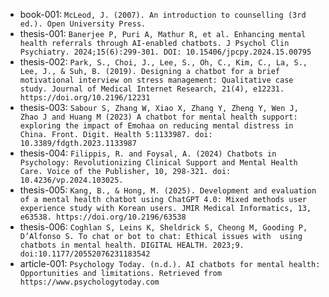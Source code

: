 - book-001: `McLeod, J. (2007). An introduction to counselling (3rd ed.). Open University Press.`
- thesis-001: `Banerjee P, Puri A, Mathur R, et al. Enhancing mental health referrals through AI-enabled chatbots. J Psychol Clin Psychiatry. 2024;15(6):299-301. DOI: 10.15406/jpcpy.2024.15.00795`
- thesis-002: `Park, S., Choi, J., Lee, S., Oh, C., Kim, C., La, S., Lee, J., & Suh, B. (2019). Designing a chatbot for a brief motivational interview on stress management: Qualitative case study. Journal of Medical Internet Research, 21(4), e12231. https://doi.org/10.2196/12231`
- thesis-003: `Sabour S, Zhang W, Xiao X, Zhang Y, Zheng Y, Wen J, Zhao J and Huang M (2023) A chatbot for mental health support: exploring the impact of Emohaa on reducing mental distress in China. Front. Digit. Health 5:1133987. doi: 10.3389/fdgth.2023.1133987`
- thesis-004: `Filippis, R. and Foysal, A. (2024) Chatbots in Psychology: Revolutionizing Clinical Support and Mental Health Care. Voice of the Publisher, 10, 298-321. doi: 10.4236/vp.2024.103025.`
- thesis-005: `Kang, B., & Hong, M. (2025). Development and evaluation of a mental health chatbot using ChatGPT 4.0: Mixed methods user experience study with Korean users. JMIR Medical Informatics, 13, e63538. https://doi.org/10.2196/63538`
- thesis-006: `Coghlan S, Leins K, Sheldrick S, Cheong M, Gooding P, D’Alfonso S. To chat or bot to chat: Ethical issues with  using chatbots in mental health. DIGITAL HEALTH. 2023;9. doi:10.1177/20552076231183542`
- article-001: `Psychology Today. (n.d.). AI chatbots for mental health: Opportunities and limitations. Retrieved from https://www.psychologytoday.com`
